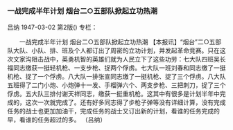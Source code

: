 ### 一战完成半年计划  烟台二○五部队掀起立功热潮
吕纳
1947-03-02
第2版()
专栏：

　　一战完成半年计划
    烟台二○五部队掀起立功热潮
    【本报讯】“烟台”二○五部队大队、小队、排、班及个人都订出了周密的立功计划，并发起革命竞赛。只在这次文家沟阻击战中，英勇机智的英雄们就为人民立下了这些功劳：七大队四班吴长福同志缴获一挺轻机枪、一支步枪、捉两个俘虏。七大队一班刘春和同志缴了一挺机枪、捉了一个俘虏。八大队一排张宣同志缴了一挺机枪、捉了三个俘虏。八大队五班得了二门小炮、小炮弹十一发、手榴弹六个、两支步枪、三把刺刀，捉了三个俘虏。五大队三排付谢天祥同志，缴获一挺重机枪。这其中有很多是计划半年中完成的，这次一次就完成了。还有好多同志得了步枪子弹等没有详细计算，没有完成任务的战士也更加加油干，完成任务的战士又订出新的计划，看谁的任务完成的早，看谁的任务超过的多。
                  （吕纳）
